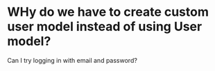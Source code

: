 # WHy do we have to create custom user model instead of using User model?


Can I try logging in with email and password?